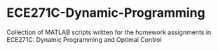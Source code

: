 # ECE271C-Dynamic-Programming
Collection of MATLAB scripts written for the homework assignments in ECE271C: Dynamic Programming and Optimal Control
